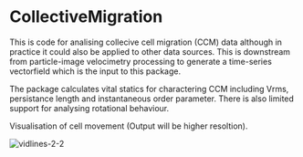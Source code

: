 # CollectiveMigration
This is code for analising collecive cell migration (CCM) data although in practice it could also be applied to other data sources. This is downstream from particle-image velocimetry processing to generate a time-series vectorfield which is the input to this package.

The package calculates vital statics for charactering CCM including Vrms, persistance length and instantaneous order parameter. There is also limited support for analysing rotational behaviour.

Visualisation of cell movement (Output will be higher resoltion).


![vidlines-2-2](https://user-images.githubusercontent.com/45679976/175018563-fde659dc-834b-4715-9932-359bd6986e54.gif)
